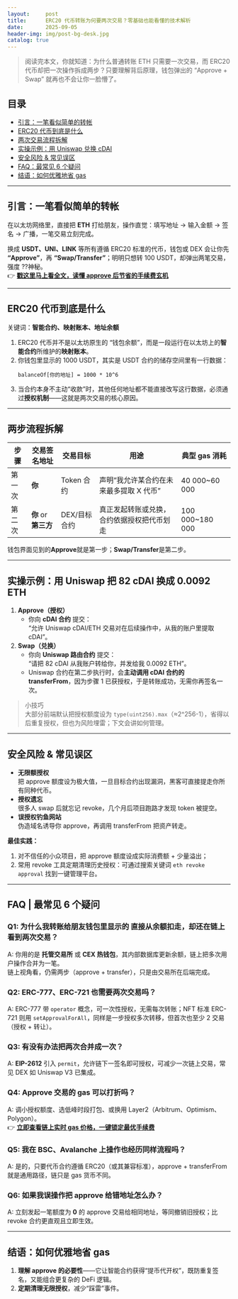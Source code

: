 ```yaml
---
layout:     post
title:      ERC20 代币转账为何要两次交易？零基础也能看懂的技术解析
date:       2025-09-05
header-img: img/post-bg-desk.jpg
catalog: true
---
```


> 阅读完本文，你就知道：为什么普通转账 ETH 只需要一次交易，而 ERC20 代币却把一次操作拆成两步？只要理解背后原理，钱包弹出的 “Approve + Swap” 就再也不会让你一脸懵了。

## 目录
* [引言：一笔看似简单的转帐](#引言)  
* [ERC20 代币到底是什么](#erc20-代币-账本思维)  
* [两次交易流程拆解](#两步流程拆解)  
* [实操示例：用 Uniswap 兑换 cDAI](#实操示例)  
* [安全风险 & 常见误区](#安全误区)  
* [FAQ：最常见 6 个疑问](#faq)  
* [结语：如何优雅地省 gas](#结语)  

---

<a name="引言"></a>
## 引言：一笔看似简单的转帐  
在以太坊网络里，直接把 **ETH** 打给朋友，操作直觉：填写地址 → 输入金额 → 签名 → 广播，一笔交易立刻完成。

换成 **USDT、UNI、LINK** 等所有遵循 ERC20 标准的代币，钱包或 DEX 会让你先 **“Approve”**，再 **“Swap/Transfer”**；明明只想转 100 USDT，却弹出两笔交易，强度 ??神秘。  
👉 [**戳这里马上看全文，读懂 approve 后节省的手续费玄机**](https://okxdog.com/)

---

<a name="erc20-代币-账本思维"></a>
## ERC20 代币到底是什么  

关键词：**智能合约、映射账本、地址余额**

1. ERC20 代币并不是以太坊原生的 “钱包余额”，而是一段运行在以太坊上的**智能合约**所维护的**映射账本**。  
2. 你钱包里显示的 1000 USDT，其实是 USDT 合约的储存空间里有一行数据：  
   ```solidity
   balanceOf[你的地址] = 1000 * 10^6
   ```
3. 当合约本身不主动“收款”时，其他任何地址都不能直接改写这行数据，必须通过**授权机制**——这就是两次交易的核心原因。

---

<a name="两步流程拆解"></a>
## 两步流程拆解  
| 步骤 | 交易签名地址 | 交易目标 | 用途 | 典型 gas 消耗 |
|---|---|---|---|---|
| 第一次 | **你** | Token 合约 | 声明“我允许某合约在未来最多提取 X 代币” | 40 000~60 000 |
| 第二次 | **你** or **第三方** | DEX/目标合约 | 真正发起转账或兑换，合约依据授权把代币划走 | 100 000~180 000|

钱包界面见到的**Approve**就是第一步；**Swap/Transfer**是第二步。

---

<a name="实操示例"></a>
## 实操示例：用 Uniswap 把 82 cDAI 换成 0.0092 ETH  

1. **Approve（授权）**  
   - 你向 **cDAI 合约** 提交：  
     “允许 Uniswap cDAI/ETH 交易对在后续操作中，从我的账户里提取 cDAI”。  
2. **Swap（兑换）**  
   - 你向 **Uniswap 路由合约** 提交：  
     “请把 82 cDAI 从我账户转给你，并发给我 0.0092 ETH”。  
   - Uniswap 合约在第二步执行时，会**主动调用 cDAI 合约的 transferFrom**，因为步骤 1 已获授权，于是转账成功，无需你再签名一次。

> 小技巧  
> 大部分前端默认把授权额度设为 `type(uint256).max`（≈2^256-1），省得以后重复授权，但也为风险埋雷；下文会讲如何管理。

---

<a name="安全误区"></a>
## 安全风险 & 常见误区  

- **无限额授权**  
  把 approve 额度设为极大值，一旦目标合约出现漏洞，黑客可直接提走你所有同种代币。  
- **授权遗忘**  
  很多人 swap 后就忘记 revoke，几个月后项目跑路才发现 token 被提空。  
- **误授权钓鱼网站**  
  伪造域名诱导你 approve，再调用 transferFrom 把资产转走。

**最佳实践：**  
1) 对不信任的小众项目，把 approve 额度设成实际消费额 + 少量溢出；  
2) 常用 revoke 工具定期清理历史授权：可通过搜索关键词 `eth revoke approval` 找到一键管理平台。  

---

<a name="faq"></a>
## FAQ | 最常见 6 个疑问

### Q1: 为什么我转账给朋友钱包里显示的 **直接从余额扣走**，却还在链上看到两次交易？  
A: 你用的是 **托管交易所** 或 **CEX 热钱包**，其内部数据库更新余额，链上把多次用户操作合并为一笔。  
链上视角看，仍需两步（approve + transfer），只是由交易所在后端完成。

### Q2: ERC-777、ERC-721 也需要两次交易吗？  
A: ERC-777 带 `operator` 概念，可一次性授权，无需每次转账；NFT 标准 ERC-721 则用 `setApprovalForAll`，同样是一步授权多次转移，但首次也至少 2 交易（授权 + 转让）。

### Q3: 有没有办法把两次合并成一次？  
A: **EIP-2612** 引入 `permit`，允许链下一签名即可授权，可减少一次链上交易，常见 DEX 如 Uniswap V3 已集成。  

### Q4: Approve 交易的 gas 可以打折吗？  
A: 调小授权额度、选低峰时段打包、或换用 Layer2（Arbitrum、Optimism、Polygon）。  
👉 [**立即查看链上实时 gas 价格，一键锁定最优手续费**](https://okxdog.com/)  

### Q5: 我在 BSC、Avalanche 上操作也经历同样流程吗？  
A: 是的，只要代币合约遵循 ERC20（或其兼容标准），approve + transferFrom 就是通用路径，链只是 gas 货币不同。

### Q6: 如果我误操作把 approve 给错地址怎么办？  
A: 立刻发起一笔额度为 **0** 的 approve 交易给相同地址，等同撤销旧授权；比 revoke 合约更直观且立即生效。

---

<a name="结语"></a>
## 结语：如何优雅地省 gas  
1. **理解 approve 的必要性**——它让智能合约获得“提币代开权”，既防重复签名，又能组合更复杂的 DeFi 逻辑。  
2. **定期清理无限授权**，减少“踩雷”事件。